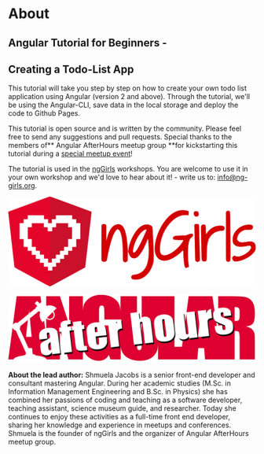# About

## Angular Tutorial for Beginners -

## Creating a Todo-List App

This tutorial will take you step by step on how to create your own todo list application using Angular \(version 2 and above\). Through the tutorial, we'll be using the Angular-CLI, save data in the local storage and deploy the code to Github Pages.

This tutorial is open source and is written by the community. Please feel free to send any suggestions and pull requests. Special thanks to the members of** Angular AfterHours meetup group **for kickstarting this tutorial during a [special meetup event](http://www.meetup.com/Angular-AfterHours/events/235151422/)!

The tutorial is used in the [ngGirls](http://ng-girls.org) workshops. You are welcome to use it in your own workshop and we'd love to hear about it! - write us to: [info@ng-girls.org](mailto:info@ng-girls.org).

![](.gitbook/assets/nggirls-banner-transparent%20%281%29.png)

![](.gitbook/assets/slogen%20%281%29.png)

**About the lead author:** Shmuela Jacobs is a senior front-end developer and consultant mastering Angular. During her academic studies \(M.Sc. in Information Management Engineering and B.Sc. in Physics\) she has combined her passions of coding and teaching as a software developer, teaching assistant, science museum guide, and researcher. Today she continues to enjoy these activities as a full-time front end developer, sharing her knowledge and experience in meetups and conferences. Shmuela is the founder of ngGirls and the organizer of Angular AfterHours meetup group.

